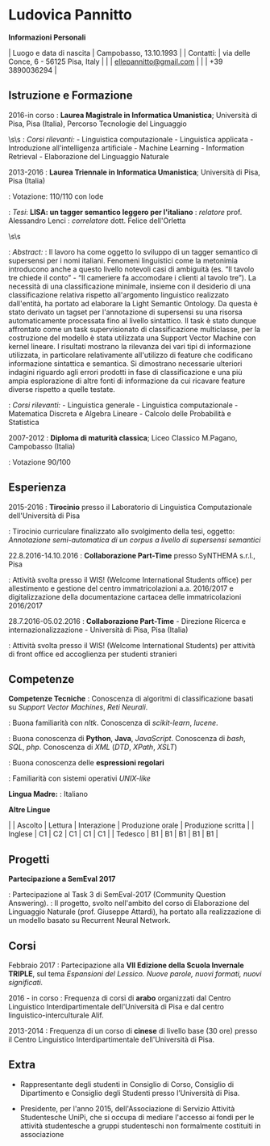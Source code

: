 Ludovica Pannitto
============

**Informazioni Personali**

|   Luogo e data di nascita  |   Campobasso, 13.10.1993                 |
|   Contatti:                |   via delle Conce, 6 - 56125 Pisa, Italy |
|                            |   ellepannitto@gmail.com                 |
|                            |   +39 3890036294                         |


Istruzione e Formazione
---------
2016-in corso 
:   **Laurea Magistrale in Informatica Umanistica**; Università di Pisa, Pisa (Italia), Percorso Tecnologie del Linguaggio

\s\s
:   *Corsi rilevanti:*
    - Linguistica computazionale
    - Linguistica applicata
    - Introduzione all'intelligenza artificiale
    - Machine Learning
    - Information Retrieval
    - Elaborazione del Linguaggio Naturale
   
    
2013-2016
:   **Laurea Triennale in Informatica Umanistica**; Università di Pisa, Pisa (Italia)

:   Votazione: 110/110 con lode
    
:   *Tesi*: **LISA: un tagger semantico leggero per l'italiano**
:   *relatore* prof. Alessandro Lenci
:   *correlatore* dott. Felice dell'Orletta

\s\s

:   *Abstract:*
:   Il lavoro ha come oggetto lo sviluppo di un tagger semantico di supersensi per i nomi italiani. Fenomeni linguistici come la metonimia introducono anche a questo livello notevoli casi di ambiguità (es. “Il tavolo tre chiede il conto” - “Il cameriere fa accomodare i clienti al tavolo tre”). La necessità di una classificazione minimale, insieme con il desiderio di una classificazione relativa rispetto all'argomento linguistico realizzato dall'entità, ha portato ad elaborare la Light Semantic Ontology. Da questa è stato derivato un tagset per l'annotazione di supersensi su una risorsa automaticamente processata fino al livello sintattico. Il task è stato dunque affrontato come un task supervisionato di classificazione multiclasse, per la    costruzione del modello è stata utilizzata una Support Vector Machine con kernel lineare. I risultati mostrano la rilevanza dei vari tipi di informazione utilizzata, in particolare relativamente all'utilizzo di feature che codificano informazione sintattica e semantica. Si dimostrano necessarie ulteriori indagini riguardo agli errori prodotti in fase di classificazione e una più ampia esplorazione di altre fonti di informazione da cui ricavare feature diverse rispetto a quelle testate.



:   *Corsi rilevanti:*
    - Linguistica generale
    - Linguistica computazionale
    - Matematica Discreta e Algebra Lineare
    - Calcolo delle Probabilità e Statistica

2007-2012
:   **Diploma di maturità classica**; Liceo Classico M.Pagano, Campobasso (Italia)

:   Votazione 90/100

Esperienza
----------

2015-2016
:   **Tirocinio** presso il Laboratorio di Linguistica Computazionale dell'Università di Pisa

:   Tirocinio curriculare finalizzato allo svolgimento della tesi, oggetto: *Annotazione semi-automatica di un corpus a livello   di supersensi semantici*

22.8.2016-14.10.2016
:   **Collaborazione Part-Time** presso SyNTHEMA s.r.l., Pisa

:   Attività svolta presso il WIS! (Welcome International Students office) per allestimento e gestione del centro immatricolazioni a.a. 2016/2017 e digitalizzazione della documentazione cartacea delle immatricolazioni 2016/2017

28.7.2016-05.02.2016
:   **Collaborazione Part-Time** - Direzione Ricerca e internazionalizzazione - Università di Pisa, Pisa (Italia) 

:   Attività svolta presso il WIS! (Welcome International Students) per attività di front office ed accoglienza per studenti stranieri


Competenze
-----------
**Competenze Tecniche**
:   Conoscenza di algoritmi di classificazione basati su *Support Vector Machines*, *Reti Neurali*.

:   Buona familiarità con *nltk*. Conoscenza di *scikit-learn*, *lucene*.

:   Buona conoscenza di **Python**, **Java**, *JavaScript*. Conoscenza di *bash*, *SQL*, *php*. Conoscenza di *XML* (*DTD*, *XPath*, *XSLT*)

:   Buona conoscenza delle **espressioni regolari**

:   Familiarità con sistemi operativi *UNIX-like*
   
   
**Lingua Madre:** 
:   Italiano


**Altre Lingue**

|         |                   Ascolto                  | Lettura | Interazione | Produzione orale | Produzione scritta |
| Inglese |                     C1                     |    C2   |      C1     |        C1        |         C1         |
| Tedesco |                     B1                     |    B1   |      B1     |        B1        |         B1         |  



Progetti
--------
**Partecipazione a SemEval 2017**

:   Partecipazione al Task 3 di SemEval-2017 (Community Question Answering).
:   Il progetto, svolto nell'ambito del corso di Elaborazione del Linguaggio Naturale (prof. Giuseppe Attardi), ha portato alla realizzazione di un modello basato su Recurrent Neural Network.

Corsi
--------

Febbraio 2017
:   Partecipazione alla **VII Edizione della Scuola Invernale TRIPLE**, sul tema *Espansioni del Lessico. Nuove parole, nuovi formati, nuovi significati.*

2016 - in corso
:   Frequenza di corsi di **arabo** organizzati dal Centro Linguistico Interdipartimentale dell'Università di Pisa e dal centro linguistico-interculturale Alif.

2013-2014
:   Frequenza di un corso di **cinese** di livello base (30 ore) presso il Centro Linguistico Interdipartimentale dell'Università di Pisa. 

Extra
--------
   - Rappresentante degli studenti in Consiglio di Corso, Consiglio di Dipartimento e Consiglio degli Studenti presso l’Università di Pisa.

   - Presidente, per l'anno 2015, dell'Associazione di Servizio Attività Studentesche UniPi, che si occupa di mediare l'accesso ai fondi per le attività studentesche a gruppi studenteschi non formalmente costituiti in associazione

